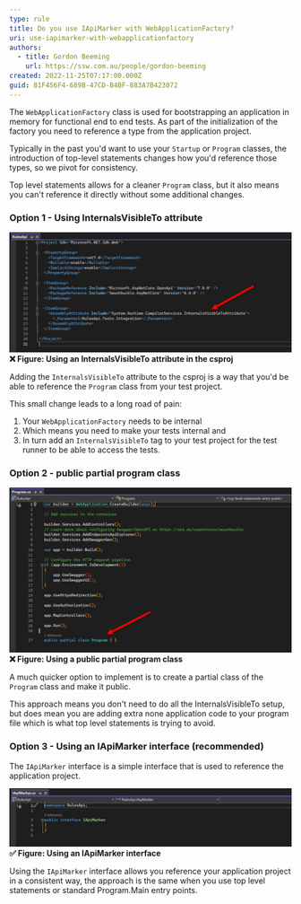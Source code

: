 ```yaml
---
type: rule
title: Do you use IApiMarker with WebApplicationFactory?
uri: use-iapimarker-with-webapplicationfactory
authors:
  - title: Gordon Beeming
    url: https://ssw.com.au/people/gordon-beeming
created: 2022-11-25T07:17:00.000Z
guid: 81F456F4-689B-47CD-B4BF-883A7B423072
---
```


The `WebApplicationFactory` class is used for bootstrapping an application in memory for functional end to end tests. As part of the initialization of the factory you need to reference a type from the application project.

Typically in the past you'd want to use your `Startup` or `Program` classes, the introduction of top-level statements changes how you'd reference those types, so we pivot for consistency.
            
<!--endintro-->

Top level statements allows for a cleaner `Program` class, but it also means you can't reference it directly without some additional changes.

### Option 1 - Using InternalsVisibleTo attribute

![](Using-InternalsVisibleTo-attribute.jpg)
**❌ Figure: Using an InternalsVisibleTo attribute in the csproj**

Adding the `InternalsVisibleTo` attribute to the csproj is a way that you'd be able to reference the `Program` class from your test project.

This small change leads to a long road of pain:

1. Your `WebApplicationFactory` needs to be internal
2. Which means you need to make your tests internal and
3. In turn add an `InternalsVisibleTo` tag to your test project for the test runner to be able to access the tests.

### Option 2 - public partial program class

![](Using-public-partial-program-class.jpg)
**❌ Figure: Using a public partial program class**

A much quicker option to implement is to create a partial class of the `Program` class and make it public.

This approach means you don't need to do all the InternalsVisibleTo setup, but does mean you are adding extra none application code to your program file which is what top level statements is trying to avoid.

### Option 3 - Using an IApiMarker interface (recommended)

The `IApiMarker` interface is a simple interface that is used to reference the application project.

![](Using-IApiMarker-interface.jpg)
**✅ Figure: Using an IApiMarker interface**

Using the `IApiMarker` interface allows you reference your application project in a consistent way, the approach is the same when you use top level statements or standard Program.Main entry points.